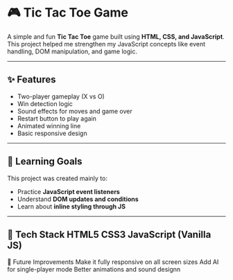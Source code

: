 # 🎮 Tic Tac Toe Game

A simple and fun **Tic Tac Toe** game built using **HTML, CSS, and JavaScript**.  
This project helped me strengthen my JavaScript concepts like event handling, DOM manipulation, and game logic.

---

## ✨ Features
- Two-player gameplay (X vs O)
- Win detection logic
- Sound effects for moves and game over
- Restart button to play again
- Animated winning line
- Basic responsive design

---

## 🧠 Learning Goals
This project was created mainly to:
- Practice **JavaScript event listeners**
- Understand **DOM updates and conditions**
- Learn about **inline styling through JS**

---

🧩 Tech Stack
HTML5
CSS3
JavaScript (Vanilla JS)
---
📱 Future Improvements
Make it fully responsive on all screen sizes
Add AI for single-player mode
Better animations and sound designn

